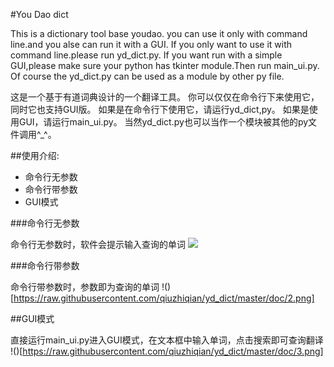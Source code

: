 #You Dao dict

This is a dictionary tool base youdao.
you can use it only with command line.and you alse can run it with a GUI.
If you only want to use it with command line.please run yd_dict.py.
If you want run with a simple GUI,please make sure your python has tkinter module.Then run main_ui.py.
Of course the yd_dict.py can be used as a module by other py file.

这是一个基于有道词典设计的一个翻译工具。
你可以仅仅在命令行下来使用它，同时它也支持GUI版。
如果是在命令行下使用它，请运行yd_dict,py。
如果是使用GUI，请运行main_ui.py。
当然yd_dict.py也可以当作一个模块被其他的py文件调用^_^。

##使用介绍:

* 命令行无参数
* 命令行带参数
* GUI模式

###命令行无参数

命令行无参数时，软件会提示输入查询的单词
![](https://raw.githubusercontent.com/qiuzhiqian/yd_dict/master/doc/1.png)

###命令行带参数

命令行带参数时，参数即为查询的单词
!()[https://raw.githubusercontent.com/qiuzhiqian/yd_dict/master/doc/2.png]

##GUI模式

直接运行main_ui.py进入GUI模式，在文本框中输入单词，点击搜索即可查询翻译
!()[https://raw.githubusercontent.com/qiuzhiqian/yd_dict/master/doc/3.png]

